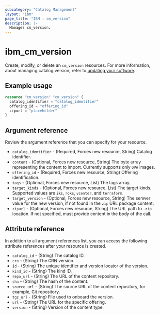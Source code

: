 ```yaml
---
subcategory: "Catalog Management"
layout: "ibm"
page_title: "IBM : cm_version"
description: |-
  Manages cm_version.
---
```


# ibm_cm_version

Create, modify, or delete an `cm_version` resources. For more information, about managing catalog version, refer to [updating your software](https://cloud.ibm.com/docs/account?topic=account-update-private).


## Example usage

```terraform
resource "cm_version" "cm_version" {
  catalog_identifier = "catalog_identifier"
  offering_id = "offering_id"
  zipurl = "placeholder"
}
```


## Argument reference
Review the argument reference that you can specify for your resource. 
 
- `catalog_identifier` - (Required, Forces new resource, String) Catalog identifier.
- `content` - (Optional, Forces new resource, String) The byte array representing the content to import. Currently supports only `OVA` images.
- `offering_id` - (Required, Forces new resource, String) Offering identification.
- `tags` - (Optional, Forces new resource, List) The tags array.
- `target_kinds` - (Optional, Forces new resource, List) The target kinds. Supported values are `iks`, `roks`, `vcenter`, and `terraform`.
- `target_version` - (Optional, Forces new resource, String) The semver value for the new version, if not found in the `zip` URL package content.
- `zipurl` - (Optional, Forces new resource, String) The URL path to `.zip` location. If not specified, must provide content in the body of the call.


## Attribute reference
In addition to all argument references list, you can access the following attribute references after your resource is created.

- `catalog_id` - (String) The catalog ID.
- `crn` - (String) The CRN version.
- `id` - (String) The unique identifier and version locator of the version.
- `kind_id` - (String) The kind ID.
- `repo_url` - (String) The URL of the content repository.
- `sha` - (String) The hash of the content.
- `source_url` - (String) The source URL of the content repository, for example, Git repository.
- `tgz_url` - (String) File used to onboard the version.
- `url` - (String) The URL for the specific offering.
- `version` - (String) Version of the content type.
